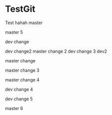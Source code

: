 # TestGit
Test
hahah master

master 5

dev change

dev change2 
master change 2 dev change 3   dev2

master  change

master change 3

master change 4

dev change 4

dev change 5


master 6